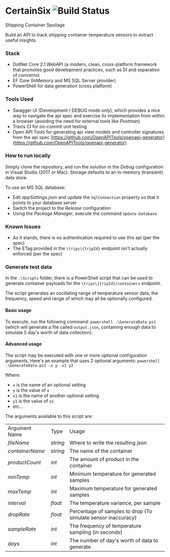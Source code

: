 # CertainSix ![Build Status](https://api.travis-ci.org/gplumb/CertainSix.svg?branch=master)

Shipping Container Spoilage

Build an API to track shipping container temperature sensors to extract useful insights.
  
### Stack
* DotNet Core 2.1 WebAPI (a modern, clean, cross-platform framework that promotes good development practices, such as DI and separation of concerns)
* EF Core (InMemory and MS SQL Server provider)
* PowerShell for data generation (cross platform)

### Tools Used
* Swagger UI (Development / DEBUG mode only), which provides a nice way to navigate the api spec and exercise its implementation from within a browser (avoiding the need for external tools like _Postman_)
* Travis CI for on-commit unit testing
* Open API Tools for generating api view models and controller signatures from the api spec [https://github.com/OpenAPITools/openapi-generator](https://github.com/OpenAPITools/openapi-generator)
 
### How to run locally
Simply clone the repository, and run the solution in the _Debug_ configuration in Visual Studio (2017 or Mac). Storage defaults to an in-memory (transient) data store.

To use an MS SQL database:

 * Edit _appSettings.json_ and update the `SqlConnection` property so that it points to your database server
 * Switch the project to the _Release_ configuration
 * Using the _Package Manager_, execute the command `Update-Database`

### Known Issues
* As it stands, there is no authentication required to use this api (per the spec)
* The ETag provided in the `\trips\{tripId}` endpoint isn't actually enforced (per the spec)

### Generate test data
In the `.\Scripts` folder, there is a PowerShell script that can be used to generate container payloads for the `\trips\{tripId}/containers` endpoint.

The script generates an oscillating range of temperature sensor data, the frequency, speed and range of which may all be optionally configured.

#### Basic usage
To execute, run the following command: `powershell .\GenerateData.ps1` (which will generate a file called `output.json`, containing enough data to simulate 5 day's worth of data collection).

#### Advanced usage
The script may be executed with one or more optional configuration arguments. Here's an example that uses 2 optional arguments:
`powershell .\GenerateData.ps1 -x y -x1 y2`

Where:

 * `x` is the name of an optional setting
 * `y` is the value of `x`
 * `x1` is the name of another optional setting
 * `y1` is the value of `x1`
 * etc...

The arguments available to this script are:

<table>
 <tr>
  <td>Argument Name</td><td>Type</td><td>Usage</td>
 </tr>
 <tr><td><i>fileName</i></td><td><i>string</i></td><td>Where to write the resulting json</td></tr>

  <tr><td><i>containerName</i></td><td><i>string</i></td><td>The name of the container</td></tr>

  <tr><td><i>productCount</i></td><td><i>int</i></td><td>The amount of product in the container</td></tr>

  <tr><td><i>minTemp</i></td><td><i>int</i></td><td>Minimum temperature for generated samples</td></tr>

  <tr><td><i>maxTemp</i></td><td><i>int</i></td><td>Maximum temperature for generated samples</td></tr>

  <tr><td><i>interval</i></td><td><i>float</i></td><td>The temperature variance, per sample</td></tr>

  <tr><td><i>dropRate</i></td><td><i>float</i></td><td>Percentage of samples to drop (To simulate sensor inaccuracy)
</td></tr>

  <tr><td><i>sampleRate</i></td><td><i>int</i></td><td>The frequency of temperature sampling (in seconds)</td></tr>

  <tr><td><i>days</i></td><td><i>int</i></td><td>The number of day's worth of data to generate</td></tr>
</table>
